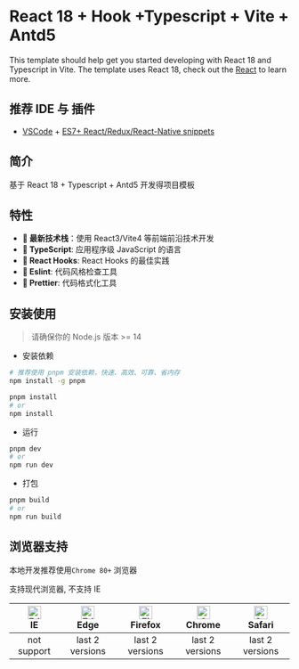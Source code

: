 # React 18 + Hook +Typescript + Vite + Antd5

This template should help get you started developing with React 18 and Typescript in Vite. The template uses React 18, check out the [React](https://react.docschina.org/) to learn more.

## 推荐 **IDE** 与 **插件**

- [VSCode](https://code.visualstudio.com/) + [ES7+ React/Redux/React-Native snippets](https://github.com/ults-io/vscode-react-javascript-snippets/blob/HEAD/docs/Snippets.md)

## 简介

基于 React 18  + Typescript + Antd5 开发得项目模板

## 特性

- **🌟 最新技术栈**：使用 React3/Vite4 等前端前沿技术开发
- **🌟 TypeScript**: 应用程序级 JavaScript 的语言
- **🌟 React Hooks**: React Hooks 的最佳实践
- **🌟 Eslint**: 代码风格检查工具
- **🌟 Prettier**: 代码格式化工具

## 安装使用

> 请确保你的 Node.js 版本 >= 14

- 安装依赖

```bash
# 推荐使用 pnpm 安装依赖，快速、高效、可靠、省内存
npm install -g pnpm
```

```bash
pnpm install
# or
npm install

```

- 运行

```bash
pnpm dev
# or
npm run dev
```

- 打包

```bash
pnpm build
# or
npm run build
```

## 浏览器支持

本地开发推荐使用`Chrome 80+` 浏览器

支持现代浏览器, 不支持 IE

| [<img src="https://raw.githubusercontent.com/alrra/browser-logos/master/src/edge/edge_48x48.png" alt=" Edge" width="24px" height="24px" />](http://godban.github.io/browsers-support-badges/)</br>IE | [<img src="https://raw.githubusercontent.com/alrra/browser-logos/master/src/edge/edge_48x48.png" alt=" Edge" width="24px" height="24px" />](http://godban.github.io/browsers-support-badges/)</br>Edge | [<img src="https://raw.githubusercontent.com/alrra/browser-logos/master/src/firefox/firefox_48x48.png" alt="Firefox" width="24px" height="24px" />](http://godban.github.io/browsers-support-badges/)</br>Firefox | [<img src="https://raw.githubusercontent.com/alrra/browser-logos/master/src/chrome/chrome_48x48.png" alt="Chrome" width="24px" height="24px" />](http://godban.github.io/browsers-support-badges/)</br>Chrome | [<img src="https://raw.githubusercontent.com/alrra/browser-logos/master/src/safari/safari_48x48.png" alt="Safari" width="24px" height="24px" />](http://godban.github.io/browsers-support-badges/)</br>Safari |
| :--------------------------------------------------------------------------------------------------------------------------------------------------------------------------------------------------: | :----------------------------------------------------------------------------------------------------------------------------------------------------------------------------------------------------: | :---------------------------------------------------------------------------------------------------------------------------------------------------------------------------------------------------------------: | :-----------------------------------------------------------------------------------------------------------------------------------------------------------------------------------------------------------: | :-----------------------------------------------------------------------------------------------------------------------------------------------------------------------------------------------------------: |
|                                                                                             not support                                                                                              |                                                                                            last 2 versions                                                                                             |                                                                                                  last 2 versions                                                                                                  |                                                                                                last 2 versions                                                                                                |                                                                                                last 2 versions                                                                                                |
